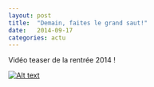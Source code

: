 ```yaml
---
layout: post
title:  "Demain, faites le grand saut!"
date:   2014-09-17
categories: actu
---
```

Vidéo teaser de la rentrée 2014 !

[![Alt text](https://img.youtube.com/vi/rvOVY8UPtE4/0.jpg)](https://www.youtube.com/watch?v=rvOVY8UPtE4)
